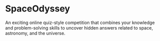 # SpaceOdyssey

An exciting online quiz-style competition that combines your knowledge and problem-solving skills to uncover hidden answers related to space, astronomy, and the universe.
